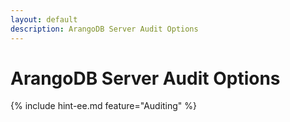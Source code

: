 ```yaml
---
layout: default
description: ArangoDB Server Audit Options
---
```

# ArangoDB Server Audit Options

{% include hint-ee.md feature="Auditing" %}

